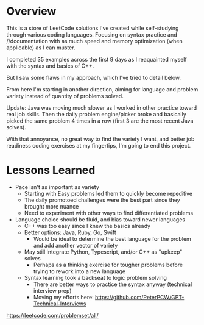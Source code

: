 # Overview

This is a store of LeetCode solutions I've created while self-studying through various coding languages. Focusing on syntax practice and //documentation with as much speed and memory optimization (when applicable) as I can muster.

I completed 35 examples across the first 9 days as I reaquainted myself with the syntax and basics of C++.

But I saw some flaws in my approach, which I've tried to detail below.

From here I'm starting in another direction, aiming for language and problem variety instead of quantity of problems solved.

Update: Java was moving much slower as I worked in other practice toward real job skills. Then the daily problem engine/picker broke and basically picked the same problem 4 times in a row (first 3 are the most recent Java solves).

With that annoyance, no great way to find the variety I want, and better job readiness coding exercises at my fingertips, I'm going to end this project.

# Lessons Learned
* Pace isn't as important as variety
  * Starting with Easy problems led them to quickly become repeditive
  * The daily promotoed challenges were the best part since they brought more nuance
  * Need to experiment with other ways to find differentiated problems
* Language choice should be fluid, and bias toward newer languages
  * C++ was too easy since I knew the basics already
  * Better options: Java, Ruby, Go, Swift
    * Would be ideal to determine the best language for the problem and add another vector of variety
  * May still integrate Python, Typescript, and/or C++ as "upkeep" solves
     * Perhaps as a thinking exercise for tougher problems before trying to rework into a new language
  * Syntax learning took a backseat to logic problem solving
     * There are better ways to practice the syntax anyway (technical interview prep)
     * Moving my efforts here: https://github.com/PeterPCW/GPT-Technical-Interviews

https://leetcode.com/problemset/all/

